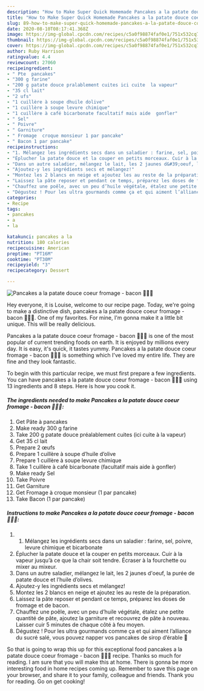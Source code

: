 ```yaml
---
description: "How to Make Super Quick Homemade Pancakes a la patate douce coeur fromage - bacon 🥓🧀🥞"
title: "How to Make Super Quick Homemade Pancakes a la patate douce coeur fromage - bacon 🥓🧀🥞"
slug: 89-how-to-make-super-quick-homemade-pancakes-a-la-patate-douce-coeur-fromage-bacon
date: 2020-08-10T08:17:41.368Z
image: https://img-global.cpcdn.com/recipes/c5a0f98874faf0e1/751x532cq70/pancakes-a-la-patate-douce-coeur-fromage-bacon-🥓🧀🥞-photo-principale-de-la-recette.jpg
thumbnail: https://img-global.cpcdn.com/recipes/c5a0f98874faf0e1/751x532cq70/pancakes-a-la-patate-douce-coeur-fromage-bacon-🥓🧀🥞-photo-principale-de-la-recette.jpg
cover: https://img-global.cpcdn.com/recipes/c5a0f98874faf0e1/751x532cq70/pancakes-a-la-patate-douce-coeur-fromage-bacon-🥓🧀🥞-photo-principale-de-la-recette.jpg
author: Ruby Harrison
ratingvalue: 4.4
reviewcount: 27060
recipeingredient:
- " Pte  pancakes"
- "300 g farine"
- "200 g patate douce pralablement cuites ici cuite  la vapeur"
- "35 cl lait"
- "2 ufs"
- "1 cuillère à soupe dhuile dolive"
- "1 cuillère à soupe levure chimique"
- "1 cuillère à café bicarbonate facultatif mais aide  gonfler"
- " Sel"
- " Poivre"
- " Garniture"
- " Fromage  croque monsieur 1 par pancake"
- " Bacon 1 par pancake"
recipeinstructions:
- "1. Mélangez les ingrédients secs dans un saladier : farine, sel, poivre, levure chimique et bicarbonate"
- "Éplucher la patate douce et la couper en petits morceaux. Cuir à la vapeur jusqu’à ce que la chair soit tendre. Écraser à la fourchette ou mixer au mixeur."
- "Dans un autre saladier, mélangez le lait, les 2 jaunes d&#39;oeuf, la purée de patate douce et l’huile d’olives."
- "Ajoutez-y les ingrédients secs et mélangez!"
- "Montez les 2 blancs en neige et ajoutez les au reste de la préparation."
- "Laissez la pâte reposer et pendant ce temps, préparez les doses de fromage et de bacon."
- "Chauffez une poêle, avec un peu d’huile végétale, étalez une petite quantité de pâte, ajoutez la garniture et recouvrez de pâte à nouveau. Laisser cuir 5 minutes de chaque côté à feu moyen."
- "Dégustez ! Pour les ultra gourmands comme ça et qui aiment l’alliance du sucré salé, vous pouvez napper vos pancakes de sirop d’érable 🤤"
categories:
- Recipe
tags:
- pancakes
- a
- la

katakunci: pancakes a la 
nutrition: 180 calories
recipecuisine: American
preptime: "PT16M"
cooktime: "PT30M"
recipeyield: "3"
recipecategory: Dessert

---
```



![Pancakes a la patate douce coeur fromage - bacon 🥓🧀🥞](https://img-global.cpcdn.com/recipes/c5a0f98874faf0e1/751x532cq70/pancakes-a-la-patate-douce-coeur-fromage-bacon-🥓🧀🥞-photo-principale-de-la-recette.jpg)

Hey everyone, it is Louise, welcome to our recipe page. Today, we're going to make a distinctive dish, pancakes a la patate douce coeur fromage - bacon 🥓🧀🥞. One of my favorites. For mine, I'm gonna make it a little bit unique. This will be really delicious.



Pancakes a la patate douce coeur fromage - bacon 🥓🧀🥞 is one of the most popular of current trending foods on earth. It is enjoyed by millions every day. It is easy, it's quick, it tastes yummy. Pancakes a la patate douce coeur fromage - bacon 🥓🧀🥞 is something which I've loved my entire life. They are fine and they look fantastic.


To begin with this particular recipe, we must first prepare a few ingredients. You can have pancakes a la patate douce coeur fromage - bacon 🥓🧀🥞 using 13 ingredients and 8 steps. Here is how you cook it.

<!--inarticleads1-->

##### The ingredients needed to make Pancakes a la patate douce coeur fromage - bacon 🥓🧀🥞:

1. Get  Pâte à pancakes
1. Make ready 300 g farine
1. Take 200 g patate douce préalablement cuites (ici cuite à la vapeur)
1. Get 35 cl lait
1. Prepare 2 œufs
1. Prepare 1 cuillère à soupe d’huile d’olive
1. Prepare 1 cuillère à soupe levure chimique
1. Take 1 cuillère à café bicarbonate (facultatif mais aide à gonfler)
1. Make ready  Sel
1. Take  Poivre
1. Get  Garniture
1. Get  Fromage à croque monsieur (1 par pancake)
1. Take  Bacon (1 par pancake)




<!--inarticleads2-->

##### Instructions to make Pancakes a la patate douce coeur fromage - bacon 🥓🧀🥞:

1. 1. Mélangez les ingrédients secs dans un saladier : farine, sel, poivre, levure chimique et bicarbonate
1. Éplucher la patate douce et la couper en petits morceaux. Cuir à la vapeur jusqu’à ce que la chair soit tendre. Écraser à la fourchette ou mixer au mixeur.
1. Dans un autre saladier, mélangez le lait, les 2 jaunes d&#39;oeuf, la purée de patate douce et l’huile d’olives.
1. Ajoutez-y les ingrédients secs et mélangez!
1. Montez les 2 blancs en neige et ajoutez les au reste de la préparation.
1. Laissez la pâte reposer et pendant ce temps, préparez les doses de fromage et de bacon.
1. Chauffez une poêle, avec un peu d’huile végétale, étalez une petite quantité de pâte, ajoutez la garniture et recouvrez de pâte à nouveau. Laisser cuir 5 minutes de chaque côté à feu moyen.
1. Dégustez ! Pour les ultra gourmands comme ça et qui aiment l’alliance du sucré salé, vous pouvez napper vos pancakes de sirop d’érable 🤤




So that is going to wrap this up for this exceptional food pancakes a la patate douce coeur fromage - bacon 🥓🧀🥞 recipe. Thanks so much for reading. I am sure that you will make this at home. There is gonna be more interesting food in home recipes coming up. Remember to save this page on your browser, and share it to your family, colleague and friends. Thank you for reading. Go on get cooking!

